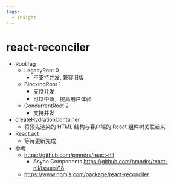 ```yaml
---
tags:
  - Insight
---
```


# react-reconciler

- RootTag
  - LegacyRoot 0
    - 不支持并发, 兼容旧版
  - BlockingRoot 1
    - 支持并发
    - 可以中断，提高用户体验
  - ConcurrentRoot 2
    - 支持并发
- createHydrationContainer
  - 将预先渲染的 HTML 结构与客户端的 React 组件树关联起来
- React.act
  - 等待更新完成
- 参考
  - https://github.com/pmndrs/react-nil
    - Async Components https://github.com/pmndrs/react-nil/issues/18
  - https://www.npmjs.com/package/react-reconciler
